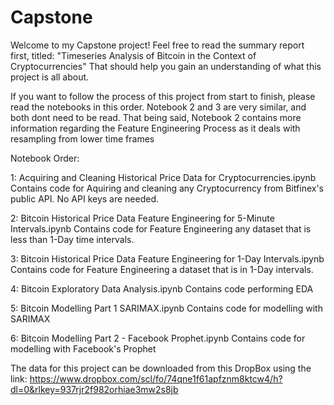 # Capstone

Welcome to my Capstone project! Feel free to read the summary report first, titled: "Timeseries Analysis of Bitcoin in the Context of Cryptocurrencies"
That should help you gain an understanding of what this project is all about.

If you want to follow the process of this project from start to finish, please read the notebooks in this order. Notebook 2 and 3 are very similar,
and both dont need to be read. That being said, Notebook 2 contains more information regarding the Feature Engineering Process as it deals with resampling from lower time frames

Notebook Order: 

1:  Acquiring and Cleaning Historical Price Data for Cryptocurrencies.ipynb 
      Contains code for Aquiring and cleaning any Cryptocurrency from Bitfinex's public API. No API keys are needed.

2:  Bitcoin Historical Price Data Feature Engineering for 5-Minute Intervals.ipynb
      Contains code for Feature Engineering any dataset that is less than 1-Day time intervals.

3:  Bitcoin Historical Price Data Feature Engineering for 1-Day Intervals.ipynb
      Contains code for Feature Engineering a dataset that is in 1-Day intervals.

4:  Bitcoin Exploratory Data Analysis.ipynb
      Contains code performing EDA

5:  Bitcoin Modelling Part 1 SARIMAX.ipynb
      Contains code for modelling with SARIMAX

6:  Bitcoin Modelling Part 2 - Facebook Prophet.ipynb
      Contains code for modelling with Facebook's Prophet

The data for this project can be downloaded from this DropBox using the link:
https://www.dropbox.com/scl/fo/74qne1f61apfznm8ktcw4/h?dl=0&rlkey=937rjr2f982orhiae3mw2s8jb 
